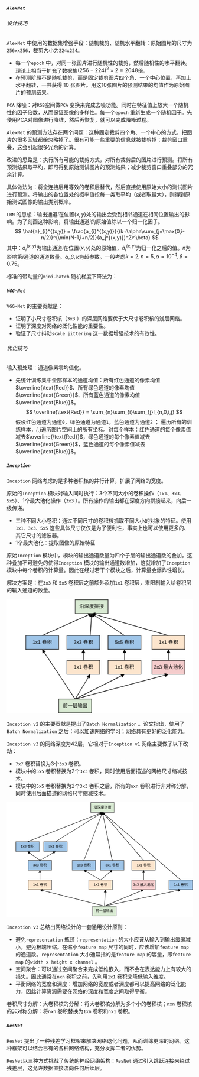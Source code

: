 ##### `AlexNet`

###### 设计技巧

`AlexNet` 中使用的数据集增强手段：随机裁剪、随机水平翻转：原始图片的尺寸为`256xx256`，裁剪大小为`224x224`。

- 每一个`epoch` 中，对同一张图片进行随机性的裁剪，然后随机性的水平翻转。理论上相当于扩充了数据集$(256-224)^2\times 2=2048$倍。
- 在预测阶段不是随机裁剪，而是固定裁剪图片四个角、一个中心位置，再加上水平翻转，一共获得 10 张图片。用这10张图片的预测结果的均值作为原始图片的预测结果。

`PCA` 降噪：对`RGB`空间做`PCA` 变换来完成去噪功能。同时在特征值上放大一个随机性的因子倍数，从而保证图像的多样性。每一个`epoch` 重新生成一个随机因子。先使用PCA对图像进行降维，然后再恢复，就可以完成降噪过程。

`AlexNet` 的预测方法存在两个问题：这种固定裁剪四个角、一个中心的方式，把图片的很多区域都给忽略掉了。很有可能一些重要的信息就被裁剪掉；裁剪窗口重叠，这会引起很多冗余的计算。

改进的思路是：执行所有可能的裁剪方式，对所有裁剪后的图片进行预测。将所有预测结果取平均，即可得到原始测试图片的预测结果；减少裁剪窗口重叠部分的冗余计算。

具体做法为：将全连接层用等效的卷积层替代，然后直接使用原始大小的测试图片进行预测。将输出的各位置处的概率值按每一类取平均（或者取最大），则得到原始测试图像的输出类别概率。

`LRN` 的思想：输出通道$i$在位置$(x,y)$处的输出会受到相邻通道在相同位置输出的影响。为了刻画这种影响，将输出通道$i$的原始值除以一个归一化因子。
$$
\hat{a}_{i}^{(x,y)} = \frac{a_{i}^{(x,y)}}{(k+\alpha\sum_{j=\max(0,i-n/2)}^{\min(N-1,i+n/2)}(a_j^{(x,y)})^2)^\beta}
$$
其中：$a_{i}^{(x,y)}$为输出通道$i$在位置$(x,y)$处的原始值，$\hat{a}_{i}^{(x,y)}$为归一化之后的值。$n$为影响第$i$通道的通道数量。$\alpha, \beta, k$为超参数。一般考虑$k=2, n=5, \alpha=10^{-4}, \beta=0.75$。

标准的带动量的`mini-batch` 随机梯度下降法为：

##### `VGG-Net`

`VGG-Net` 的主要贡献是：

- 证明了小尺寸卷积核（`3x3` ）的深层网络要优于大尺寸卷积核的浅层网络。
- 证明了深度对网络的泛化性能的重要性。
- 验证了尺寸抖动`scale jittering` 这一数据增强技术的有效性。

###### 优化技巧

输入预处理：通道像素零均值化。

- 先统计训练集中全部样本的通道均值：所有红色通道的像素均值$\overline{\text{Red}}$、所有绿色通道的像素均值$\overline{\text{Green}}$、所有蓝色通道的像素均值$\overline{\text{Blue}}$。
  $$
  \overline{\text{Red}} = \sum_{n}\sum_{i}\sum_{j}I_{n,0,i,j}
  $$
  假设红色通道为通道`0`，绿色通道为通道`1`，蓝色通道为通道`2` ； 遍历所有的训练样本，$i,j$遍历图片空间上的所有坐标。对每个样本：红色通道的每个像素值减去$\overline{\text{Red}}$，绿色通道的每个像素值减去$\overline{\text{Green}}$，蓝色通道的每个像素值减去$\overline{\text{Blue}}$。

  

##### `Inception`

`Inception` 网络考虑的是多种卷积核的并行计算，扩展了网络的宽度。

原始的`Inception` 模块对输入同时执行：3个不同大小的卷积操作（`1x1、3x3、5x5`）、1个最大池化操作（`3x3` ）。所有操作的输出都在深度方向拼接起来，向后一级传递。

- 三种不同大小卷积：通过不同尺寸的卷积核抓取不同大小的对象的特征。使用`1x1、3x3、5x5` 这些具体尺寸仅仅是为了便利性，事实上也可以使用更多的、其它尺寸的滤波器。
- 1个最大池化：提取图像的原始特征

原始`Inception` 模块中，模块的输出通道数量为四个子层的输出通道数的叠加。这种叠加不可避免的使得`Inception` 模块的输出通道数增加，这就增加了`Inception` 模块中每个卷积的计算量。因此在经过若干个模块之后，计算量会爆炸性增长。

解决方案是：在`3x3` 和 `5x5` 卷积层之前额外添加`1x1` 卷积层，来限制输入给卷积层的输入通道的数量。

![](../../../picture/1/375.png)

`Inception v2` 的主要贡献是提出了`Batch Normalization` 。论文指出，使用了`Batch Normalization` 之后：可以加速网络的学习；网络具有更好的泛化能力。

`Inception v3` 的网络深度为42层，它相对于`Inception v1` 网络主要做了以下改动：

- `7x7` 卷积替换为3个`3x3` 卷积。
- 模块中的`5x5` 卷积替换为2个`3x3` 卷积，同时使用后面描述的网格尺寸缩减技术。
- 模块中的`5x5` 卷积替换为2个`3x3` 卷积之后，所有的`nxn` 卷积进行非对称分解，同时使用后面描述的网格尺寸缩减技术。

![](../../../picture/1/376.png)

`Inception v3` 总结出网络设计的一套通用设计原则：

- 避免`representation` 瓶颈：`representation` 的大小应该从输入到输出缓缓减小，避免极端压缩。在缩小`feature map` 尺寸的同时，应该增加`feature map` 的通道数。`representation` 大小通常指的是`feature map` 的容量，即`feature map` 的`width x height x channel` 。
- 空间聚合：可以通过空间聚合来完成低维嵌入，而不会在表达能力上有较大的损失。因此通常在`nxn` 卷积之前，先利用`1x1` 卷积来降低输入维度。
- 平衡网络的宽度和深度：增加网络的宽度或者深度都可以提高网络的泛化能力，因此计算资源需要在网络的深度和宽度之间取得平衡。

卷积尺寸分解：大卷积核的分解：将大卷积核分解为多个小的卷积核；`nxn` 卷积核的非对称分解：将`nxn` 卷积替换为`1xn` 卷积和`nx1` 卷积。

##### `ResNet`

`ResNet` 提出了一种残差学习框架来解决网络退化问题，从而训练更深的网络。这种框架可以结合已有的各种网络结构，充分发挥二者的优势。

`ResNet`以三种方式挑战了传统的神经网络架构：`ResNet` 通过引入跳跃连接来绕过残差层，这允许数据直接流向任何后续层。